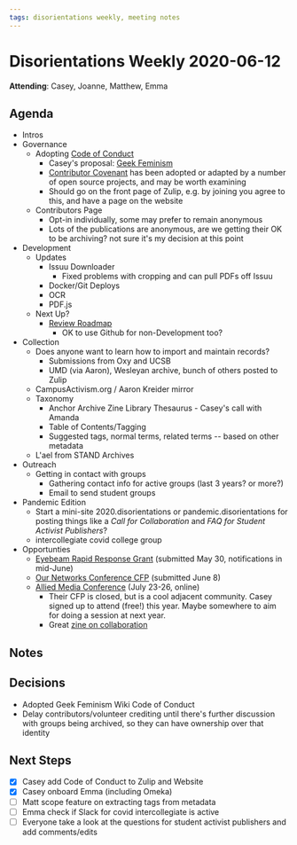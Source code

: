 ```yaml
---
tags: disorientations weekly, meeting notes
---
```


# Disorientations Weekly 2020-06-12

**Attending**: Casey, Joanne, Matthew, Emma

## Agenda

- Intros
- Governance
    - Adopting [Code of Conduct](https://hackmd.io/SYkpT88ARI20BLDypKXwGw)
        - Casey's proposal: [Geek Feminism](https://geekfeminism.wikia.org/wiki/Community_anti-harassment/Policy)
        - [Contributor Covenant](https://www.contributor-covenant.org/) has been adopted or adapted by a number of open source projects, and may be worth examining
        - Should go on the front page of Zulip, e.g. by joining you agree to this, and have a page on the website
    - Contributors Page
        - Opt-in individually, some may prefer to remain anonymous
        - Lots of the publications are anonymous, are we getting their OK to be archiving? not sure it's my decision at this point
- Development
    - Updates
        - Issuu Downloader
            - Fixed problems with cropping and can pull PDFs off Issuu
        - Docker/Git Deploys
        - OCR
        - PDF.js
    - Next Up?
        - [Review Roadmap](https://github.com/orgs/disorientations/projects/1)
            - OK to use Github for non-Development too?
- Collection
    - Does anyone want to learn how to import and maintain records?
        - Submissions from Oxy and UCSB
        - UMD (via Aaron), Wesleyan archive, bunch of others posted to Zulip
    - CampusActivism.org / Aaron Kreider mirror
    - Taxonomy
        - Anchor Archive Zine Library Thesaurus - Casey's call with Amanda
        - Table of Contents/Tagging
        - Suggested tags, normal terms, related terms -- based on other metadata
    - L'ael from STAND Archives
- Outreach
    - Getting in contact with groups
        - Gathering contact info for active groups (last 3 years? or more?)
        - Email to send student groups
- Pandemic Edition
    - Start a mini-site 2020.disorientations or pandemic.disorientations for posting things like a *Call for Collaboration* and *FAQ for Student Activist Publishers*?
    - intercollegiate covid college group
- Opportunties
    - [Eyebeam Rapid Response Grant](https://www.eyebeam.org/rapidresponse/) (submitted May 30, notifications in mid-June)
    - [Our Networks Conference CFP](https://github.com/ournetworks/2020-submissions) (submitted June 8)
    - [Allied Media Conference](http://alliedmedia.org/amc) (July 23-26, online)
        - Their CFP is closed, but is a cool adjacent community. Casey signed up to attend (free!) this year. Maybe somewhere to aim for doing a session at next year. 
        - Great [zine on collaboration](https://www.alliedmedia.org/sites/default/files/how_we_organize_the_amc_zine_vol_1.pdf)

## Notes



## Decisions
- Adopted Geek Feminism Wiki Code of Conduct
- Delay contributors/volunteer crediting until there's further discussion with groups being archived, so they can have ownership over that identity

## Next Steps
- [x] Casey add Code of Conduct to Zulip and Website
- [x] Casey onboard Emma (including Omeka)
- [ ] Matt scope feature on extracting tags from metadata
- [ ] Emma check if Slack for covid intercollegiate is active
- [ ] Everyone take a look at the questions for student activist publishers and add comments/edits